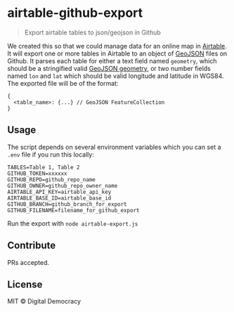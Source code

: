 # airtable-github-export

> Export airtable tables to json/geojson in Github

We created this so that we could manage data for an online map in [Airtable](https://airtable.com/). It will export one or more tables in Airtable to an object of [GeoJSON](http://geojson.org/) files on Github. It parses each table for either a text field named `geometry`, which should be a stringified valid [GeoJSON geometry](https://tools.ietf.org/html/rfc7946#section-3.1), or two number fields named `lon` and `lat` which should be valid longitude and latitude in WGS84. The exported file will be of the format:

```
{
  <table_name>: {...} // GeoJSON FeatureCollection
}
```

## Usage

The script depends on several environment variables which you can set a `.env` file if you run this locally:

```
TABLES=Table 1, Table 2
GITHUB_TOKEN=xxxxxx
GITHUB_REPO=github_repo_name
GITHUB_OWNER=github_repo_owner_name
AIRTABLE_API_KEY=airtable_api_key
AIRTABLE_BASE_ID=airtable_base_id
GITHUB_BRANCH=github_branch_for_export
GITHUB_FILENAME=filename_for_github_export
```

Run the export with `node airtable-export.js`

## Contribute

PRs accepted.

## License

MIT © Digital Democracy
